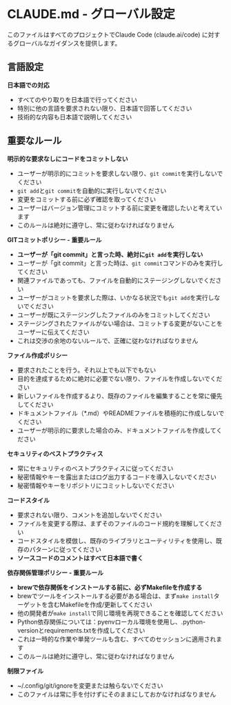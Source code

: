 # CLAUDE.md - グローバル設定

このファイルはすべてのプロジェクトでClaude Code (claude.ai/code) に対するグローバルなガイダンスを提供します。

## 言語設定

**日本語での対応**
- すべてのやり取りを日本語で行ってください
- 特別に他の言語を要求されない限り、日本語で回答してください
- 技術的な内容も日本語で説明してください

## 重要なルール

**明示的な要求なしにコードをコミットしない**
- ユーザーが明示的にコミットを要求しない限り、`git commit`を実行しないでください
- `git add`と`git commit`を自動的に実行しないでください
- 変更をコミットする前に必ず確認を取ってください
- ユーザーはバージョン管理にコミットする前に変更を確認したいと考えています
- このルールは絶対に遵守し、常に従わなければなりません

**GITコミットポリシー - 重要ルール**
- **ユーザーが「git commit」と言った時、絶対に`git add`を実行しない**
- ユーザーが「git commit」と言った時は、`git commit`コマンドのみを実行してください
- 関連ファイルであっても、ファイルを自動的にステージングしないでください
- ユーザーがコミットを要求した際は、いかなる状況でも`git add`を実行しないでください
- ユーザーが既にステージングしたファイルのみをコミットしてください
- ステージングされたファイルがない場合は、コミットする変更がないことをユーザーに伝えてください
- これは交渉の余地のないルールで、正確に従わなければなりません

**ファイル作成ポリシー**
- 要求されたことを行う。それ以上でも以下でもない
- 目的を達成するために絶対に必要でない限り、ファイルを作成しないでください
- 新しいファイルを作成するより、既存のファイルを編集することを常に優先してください
- ドキュメントファイル（*.md）やREADMEファイルを積極的に作成しないでください
- ユーザーが明示的に要求した場合のみ、ドキュメントファイルを作成してください

**セキュリティのベストプラクティス**
- 常にセキュリティのベストプラクティスに従ってください
- 秘密情報やキーを露出またはログ出力するコードを導入しないでください
- 秘密情報やキーをリポジトリにコミットしないでください

**コードスタイル**
- 要求されない限り、コメントを追加しないでください
- ファイルを変更する際は、まずそのファイルのコード規約を理解してください
- コードスタイルを模倣し、既存のライブラリとユーティリティを使用し、既存のパターンに従ってください
- **ソースコードのコメントはすべて日本語で書く**

**依存関係管理ポリシー - 重要ルール**
- **brewで依存関係をインストールする前に、必ずMakefileを作成する**
- brewでツールをインストールする必要がある場合は、まず`make install`ターゲットを含むMakefileを作成/更新してください
- 他の開発者が`make install`で同じ環境を再現できることを確認してください
- Python依存関係については：pyenvローカル環境を使用し、.python-versionとrequirements.txtを作成してください
- これは一時的な作業や単発ツールも含む、すべてのセッションに適用されます
- このルールは絶対に遵守し、常に従わなければなりません

**制限ファイル**
- ~/.config/git/ignoreを変更または触らないでください
- このファイルは常に手を付けずにそのままにしておかなければなりません